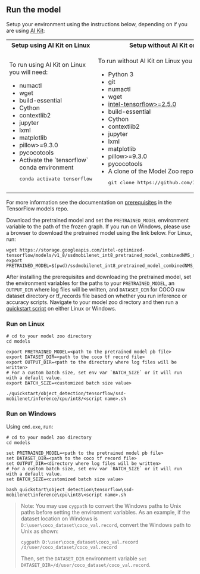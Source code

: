 <!--- 50. AI Kit -->
## Run the model

Setup your environment using the instructions below, depending on if you are
using [AI Kit](/docs/general/tensorflow/AIKit.md):

<table>
  <tr>
    <th>Setup using AI Kit on Linux</th>
    <th>Setup without AI Kit on Linux</th>
    <th>Setup without AI Kit on Windows</th>
  </tr>
  <tr>
    <td>
      <p>To run using AI Kit on Linux you will need:</p>
      <ul>
        <li>numactl
        <li>wget
        <li>build-essential
        <li>Cython
        <li>contextlib2
        <li>jupyter
        <li>lxml
        <li>matplotlib
        <li>pillow>=9.3.0
        <li>pycocotools
        <li>Activate the `tensorflow` conda environment
        <pre>conda activate tensorflow</pre>
      </ul>
    </td>
    <td>
      <p>To run without AI Kit on Linux you will need:</p>
      <ul>
        <li>Python 3
        <li>git
        <li>numactl
        <li>wget
        <li><a href="https://pypi.org/project/intel-tensorflow/">intel-tensorflow>=2.5.0</a>
        <li>build-essential
        <li>Cython
        <li>contextlib2
        <li>jupyter
        <li>lxml
        <li>matplotlib
        <li>pillow>=9.3.0
        <li>pycocotools
        <li>A clone of the Model Zoo repo<br />
        <pre>git clone https://github.com/IntelAI/models.git</pre>
      </ul>
    </td>
    <td>
      <p>To run without AI Kit on Windows you will need:</p>
      <ul>
        <li><a href="/docs/general/Windows.md">Intel Model Zoo on Windows Systems prerequisites</a>
        <li>build-essential
        <li>Cython
        <li>contextlib2
        <li>jupyter
        <li>lxml
        <li>matplotlib
        <li>pillow>=9.3.0
        <li>pycocotools
        <li>A clone of the Model Zoo repo<br />
        <pre>git clone https://github.com/IntelAI/models.git</pre>
      </ul>
    </td>
  </tr>
</table>

For more information see the documentation on [prerequisites](https://github.com/tensorflow/models/blob/6c21084503b27a9ab118e1db25f79957d5ef540b/research/object_detection/g3doc/installation.md#installation)
in the TensorFlow models repo.

Download the pretrained model and set the `PRETRAINED_MODEL` environment
variable to the path of the frozen graph. If you run on Windows, please use a browser to download the pretrained model using the link below.
For Linux, run:
```
wget https://storage.googleapis.com/intel-optimized-tensorflow/models/v1_8/ssdmobilenet_int8_pretrained_model_combinedNMS_s8.pb
export PRETRAINED_MODEL=$(pwd)/ssdmobilenet_int8_pretrained_model_combinedNMS_s8.pb
```

After installing the prerequisites and downloading the pretrained model, set the environment variables for the paths to your `PRETRAINED_MODEL`, an `OUTPUT_DIR` where log files will be written,
and `DATASET_DIR` for COCO raw dataset directory or tf_records file based on whether you run inference or accuracy scripts.
Navigate to your model zoo directory and then run a [quickstart script](#quick-start-scripts) on either Linux or Windows.

### Run on Linux
```
# cd to your model zoo directory
cd models

export PRETRAINED_MODEL=<path to the pretrained model pb file>
export DATASET_DIR=<path to the coco tf record file>
export OUTPUT_DIR=<path to the directory where log files will be written>
# For a custom batch size, set env var `BATCH_SIZE` or it will run with a default value.
export BATCH_SIZE=<customized batch size value>

./quickstart/object_detection/tensorflow/ssd-mobilenet/inference/cpu/int8/<script name>.sh
```

### Run on Windows
Using `cmd.exe`, run:
```
# cd to your model zoo directory
cd models

set PRETRAINED_MODEL=<path to the pretrained model pb file>
set DATASET_DIR=<path to the coco tf record file>
set OUTPUT_DIR=<directory where log files will be written>
# For a custom batch size, set env var `BATCH_SIZE` or it will run with a default value.
set BATCH_SIZE=<customized batch size value>

bash quickstart\object_detection\tensorflow\ssd-mobilenet\inference\cpu\int8\<script name>.sh
```
> Note: You may use `cygpath` to convert the Windows paths to Unix paths before setting the environment variables. 
As an example, if the dataset location on Windows is `D:\user\coco_dataset\coco_val.record`, convert the Windows path to Unix as shown:
> ```
> cygpath D:\user\coco_dataset\coco_val.record
> /d/user/coco_dataset/coco_val.record
>```
>Then, set the `DATASET_DIR` environment variable `set DATASET_DIR=/d/user/coco_dataset/coco_val.record`.
